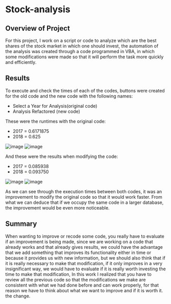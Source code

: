 # Stock-analysis


## Overview of Project

For this project, I work on a script or code to analyze which are the best shares of the stock market in which one should invest, the automation of the analysis was created through a code programmed in VBA, in which some modifications were made so that it will perform the task more quickly and efficiently.

## Results

To execute and check the times of each of the codes, buttons were created for the old code and the new code with the following names:

- Select a Year for Analysis(original code)
- Analysis Refactored (new code)


These were the runtimes with the original code:
- 2017 = 0.6171875
- 2018 = 0.625


![image](https://user-images.githubusercontent.com/66183125/135787624-c3e64f99-6789-4714-884e-7be2ca5f3aec.png)
![image](https://user-images.githubusercontent.com/66183125/135788072-805b4d87-355d-4e4f-bc79-ccc21d3ba946.png)


And these were the results when modifying the code:
- 2017 = 0.085938
- 2018 = 0.093750

![image](https://user-images.githubusercontent.com/66183125/135788343-f55282e7-fb55-449a-af51-251385a07d8b.png)
![image](https://user-images.githubusercontent.com/66183125/135788555-6a964507-f7f9-4ca7-8278-9e79e283b9b6.png)

As we can see through the execution times between both codes, it was an improvement to modify the original code so that it would work faster. From what we can deduce that if we occupy the same code in a larger database, the improvement would be even more noticeable.

## Summary

When wanting to improve or recode some code, you really have to evaluate if an improvement is being made, since we are working on a code that already works and that already gives results, we could have the advantage that we add something that improves its functionality either in time or because it provides us with new information, but we should also think that if it is really necessary to make that modification, if it only improves in a very insignificant way, we would have to evaluate if it is really worth investing the time to make that modification, In this work I realized that you have to review all the previous code so that the modifications we make are consistent with what we had done before and can work properly, for that reason we have to think about what we want to improve and if it is worth it. the change.

